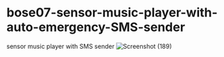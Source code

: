 # bose07-sensor-music-player-with-auto-emergency-SMS-sender
sensor music player with SMS sender
![Screenshot (189)](https://user-images.githubusercontent.com/56763840/94468906-cab49100-01e2-11eb-9158-e646fe8d9205.png)
